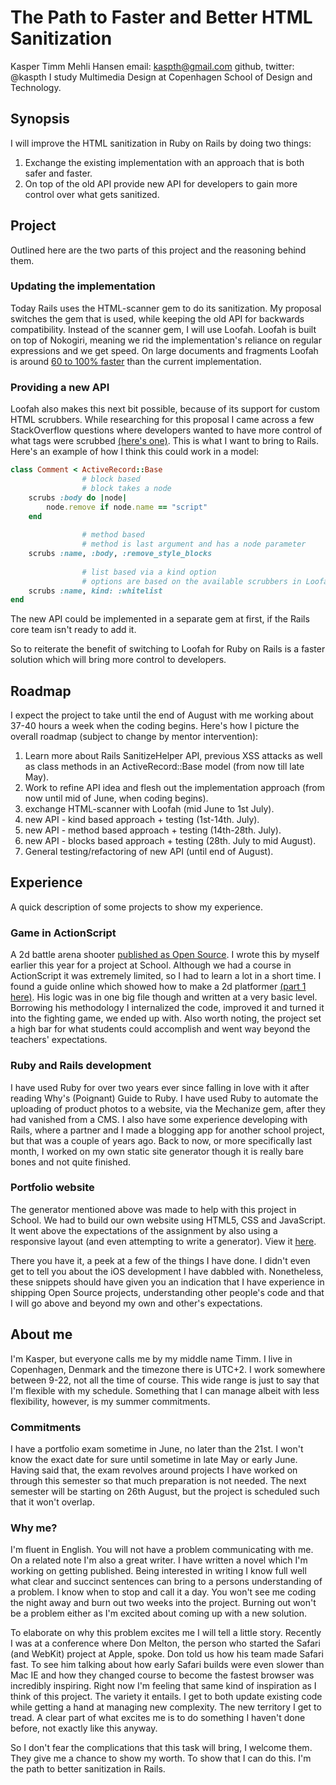 # The Path to Faster and Better HTML Sanitization

Kasper Timm Mehli Hansen
email: kaspth@gmail.com
github, twitter: @kaspth
I study Multimedia Design at Copenhagen School of Design and Technology.

## Synopsis
I will improve the HTML sanitization in Ruby on Rails by doing two things:
1. Exchange the existing implementation with an approach that is both safer and faster.
2. On top of the old API provide new API for developers to gain more control over what gets sanitized.

## Project
Outlined here are the two parts of this project and the reasoning behind them.

### Updating the implementation
Today Rails uses the HTML-scanner gem to do its sanitization. My proposal switches the gem that is used, while keeping the old API for backwards compatibility. Instead of the scanner gem, I will use Loofah. Loofah is built on top of Nokogiri, meaning we rid the implementation's reliance on regular expressions and we get speed. On large documents and fragments Loofah is around [60 to 100% faster](https://gist.github.com/flavorjones/170193) than the current implementation.

### Providing a new API
Loofah also makes this next bit possible, because of its support for custom HTML scrubbers. While researching for this proposal I came across a few StackOverflow questions where developers wanted to have more control of what tags were scrubbed [(here's one)](http://stackoverflow.com/questions/6512253/rails-html-sanitizing). This is what I want to bring to Rails.
Here's an example of how I think this could work in a model:
```ruby
class Comment < ActiveRecord::Base
				# block based
				# block takes a node
	scrubs :body do |node|
		node.remove if node.name == "script"
	end
	
				# method based
				# method is last argument and has a node parameter
	scrubs :name, :body, :remove_style_blocks 
	
				# list based via a kind option
				# options are based on the available scrubbers in Loofah
	scrubs :name, kind: :whitelist 
end
```
The new API could be implemented in a separate gem at first, if the Rails core team isn't ready to add it.

So to reiterate the benefit of switching to Loofah for Ruby on Rails is a faster solution which will bring more control to developers.

## Roadmap
I expect the project to take until the end of August with me working about 37-40 hours a week when the coding begins. Here's how I picture the overall roadmap (subject to change by mentor intervention):

1. Learn more about Rails SanitizeHelper API, previous XSS attacks as well as class methods in an ActiveRecord::Base model (from now till late May).
2. Work to refine API idea and flesh out the implementation approach (from now until mid of June, when coding begins).
3. exchange HTML-scanner with Loofah (mid June to 1st July).
4. new API - kind based approach + testing (1st-14th. July).
5. new API - method based approach + testing (14th-28th. July).
6. new API - blocks based approach + testing (28th. July to mid August).
7. General testing/refactoring of new API (until end of August).

## Experience
A quick description of some projects to show my experience.

### Game in ActionScript
A 2d battle arena shooter [published as Open Source](https://github.com/kaspth/prinze-game). I wrote this by myself earlier this year for a project at School. Although we had a course in ActionScript it was extremely limited, so I had to learn a lot in a short time. I found a guide online which showed how to make a 2d platformer [(part 1 here)](http://as3gametuts.com/2011/11/11/platformer-1/). His logic was in one big file though and written at a very basic level. Borrowing his methodology I internalized the code, improved it and turned it into the fighting game, we ended up with. Also worth noting, the project set a high bar for what students could accomplish and went way beyond the teachers' expectations.

### Ruby and Rails development
I have used Ruby for over two years ever since falling in love with it after reading Why's (Poignant) Guide to Ruby. I have used Ruby to automate the uploading of product photos to a website, via the Mechanize gem, after they had vanished from a CMS. I also have some experience developing with Rails, where a partner and I made a blogging app for another school project, but that was a couple of years ago.
Back to now, or more specifically last month, I worked on my own static site generator though it is really bare bones and not quite finished.

### Portfolio website
The generator mentioned above was made to help with this project in School. We had to build our own website using HTML5, CSS and JavaScript. It went above the expectations of the assignment by also using a responsive layout (and even attempting to write a generator). View it [here](http://kasp853b.keaweb.dk/).

There you have it, a peek at a few of the things I have done. I didn't even get to tell you about the iOS development I have dabbled with. Nonetheless, these snippets should have given you an indication that I have experience in shipping Open Source projects, understanding other people's code and that I will go above and beyond my own and other's expectations.

## About me
I'm Kasper, but everyone calls me by my middle name Timm. I live in Copenhagen, Denmark and the timezone there is UTC+2. I work somewhere between 9-22, not all the time of course. This wide range is just to say that I'm flexible with my schedule.
Something that I can manage albeit with less flexibility, however, is my summer commitments. 

### Commitments
I have a portfolio exam sometime in June, no later than the 21st. I won't know the exact date for sure until sometime in late May or early June. Having said that, the exam revolves around projects I have worked on through this semester so that much preparation is not needed. The next semester will be starting on 26th August, but the project is scheduled such that it won't overlap.

### Why me?
I'm fluent in English. You will not have a problem communicating with me. On a related note I'm also a great writer. I have written a novel which I'm working on getting published. Being interested in writing I know full well what clear and succinct sentences can bring to a persons understanding of a problem.
I know when to stop and call it a day. You won't see me coding the night away and burn out two weeks into the project. Burning out won't be a problem either as I'm excited about coming up with a new solution.

To elaborate on why this problem excites me I will tell a little story. Recently I was at a conference where Don Melton, the person who started the Safari (and WebKit) project at Apple, spoke. Don told us how his team made Safari fast. To see him talking about how early Safari builds were even slower than Mac IE and how they changed course to become the fastest browser was incredibly inspiring. Right now I'm feeling that same kind of inspiration as I think of this project. The variety it entails. I get to both update existing code while getting a hand at managing new complexity. The new territory I get to tread. A clear part of what excites me is to do something I haven't done before, not exactly like this anyway.

So I don't fear the complications that this task will bring, I welcome them. They give me a chance to show my worth. To show that I can do this. I'm the path to better sanitization in Rails.